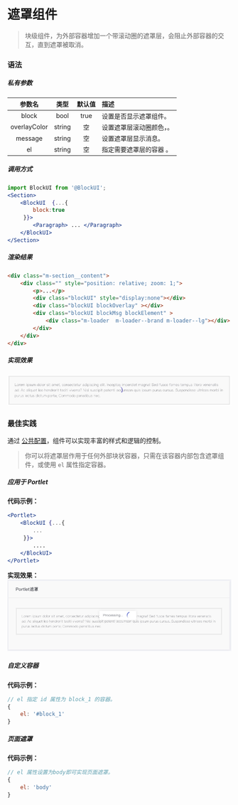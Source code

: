 # 遮罩组件
> 块级组件，为外部容器增加一个带滚动圈的遮罩层，会阻止外部容器的交互，直到遮罩被取消。

### 语法
##### 私有参数

| 参数名 | 类型 | 默认值 | 描述
| :-: | :-: | :-: | :- |
| block | bool | true | 设置是否显示遮罩组件。|
| overlayColor | string | 空 | 设置遮罩层滚动圈颜色，。|
| message | string | 空 | 设置遮罩层显示消息。|
| el | string | 空 | 指定需要遮罩层的容器 。|

##### 调用方式
``` jsx
import BlockUI from '@BlockUI';
<Section>
    <BlockUI  {...{
        block:true
     }}>
        <Paragraph> ... </Paragraph>
    </BlockUI>
</Section>
```
##### 渲染结果
``` html
<div class="m-section__content">
    <div class="" style="position: relative; zoom: 1;">
        <p>...</p>
        <div class="blockUI" style="display:none"></div>
        <div class="blockUI blockOverlay" ></div>
        <div class="blockUI blockMsg blockElement" >
            <div class="m-loader  m-loader--brand m-loader--lg"></div>
        </div>
    </div>
</div>
```

##### 实现效果
![](./_image/2018-06-22-18-22-34.jpg)

### 最佳实践
通过 [公共配置](../ch1/public.md)，组件可以实现丰富的样式和逻辑的控制。
>你可以将遮罩层作用于任何外部块状容器，只需在该容器内部包含遮罩组件，或使用 `el` 属性指定容器。

##### 应用于 Portlet

**代码示例：**
```jsx
<Portlet>
    <BlockUI {...{
        ...
     }}>
        ....
    </BlockUI>
</Portlet>
```

**实现效果：**
![](./_image/2018-06-22-18-34-13.jpg)

##### 自定义容器

**代码示例：**
```js
// el 指定 id 属性为 block_1 的容器。
{
    el: '#block_1'
}
```
##### 页面遮罩

**代码示例：**
```js
// el 属性设置为body即可实现页面遮罩。
{
    el: 'body'
}
```